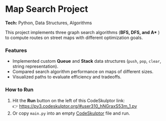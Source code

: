 # Map Search Project

**Tech:** Python, Data Structures, Algorithms  

This project implements three graph search algorithms (**BFS, DFS, and A\*** ) to compute routes on street maps with different optimization goals.  

### Features
- Implemented custom **Queue** and **Stack** data structures (`push`, `pop`, `clear`, string representation).
- Compared search algorithm performance on maps of different sizes.
- Visualized paths to evaluate efficiency and tradeoffs.

### How to Run
1. Hit the **Run** button on the left of this CodeSkulptor link:  
   👉 https://py3.codeskulptor.org/#user310_hNGraxS53m_1.py
2. Or copy `main.py` into an empty [CodeSkulptor](https://py3.codeskulptor.org/) file and run.
